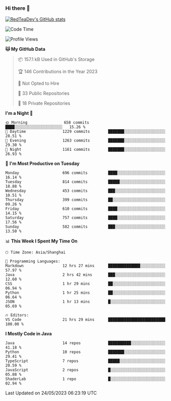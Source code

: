 ### Hi there 👋

<!--
**RedTeaDev/RedTeaDev** is a ✨ _special_ ✨ repository because its `README.md` (this file) appears on your GitHub profile.

Here are some ideas to get you started:

- 🔭 I’m currently working on ...
- 🌱 I’m currently learning ...
- 👯 I’m looking to collaborate on ...
- 🤔 I’m looking for help with ...
- 💬 Ask me about ...
- 📫 How to reach me: ...
- 😄 Pronouns: ...
- ⚡ Fun fact: ...
-->

<!--
[![wakatime](https://wakatime.com/badge/user/6b101ed0-04c0-4490-9283-eb61f2efff96.svg)](https://wakatime.com/@6b101ed0-04c0-4490-9283-eb61f2efff96)
!-->

[![RedTeaDev's GitHub stats](https://github-readme-stats.vercel.app/api?username=RedTeaDev)](https://github.com/anuraghazra/github-readme-stats)
<!--
[![willianrod's wakatime stats](https://github-readme-stats.vercel.app/api/wakatime?username=RedTeaDev)](https://github.com/anuraghazra/github-readme-stats)
!-->
<!--START_SECTION:waka-->
![Code Time](http://img.shields.io/badge/Code%20Time-1%2C437%20hrs%2013%20mins-blue)

![Profile Views](http://img.shields.io/badge/Profile%20Views-1-blue)

**🐱 My GitHub Data** 

> 📦 157.1 kB Used in GitHub's Storage 
 > 
> 🏆 146 Contributions in the Year 2023
 > 
> 🚫 Not Opted to Hire
 > 
> 📜 33 Public Repositories 
 > 
> 🔑 18 Private Repositories 
 > 
**I'm a Night 🦉** 

```text
🌞 Morning                658 commits         ████░░░░░░░░░░░░░░░░░░░░░   15.26 % 
🌆 Daytime                1229 commits        ███████░░░░░░░░░░░░░░░░░░   28.51 % 
🌃 Evening                1263 commits        ███████░░░░░░░░░░░░░░░░░░   29.30 % 
🌙 Night                  1161 commits        ███████░░░░░░░░░░░░░░░░░░   26.93 % 
```
📅 **I'm Most Productive on Tuesday** 

```text
Monday                   696 commits         ████░░░░░░░░░░░░░░░░░░░░░   16.14 % 
Tuesday                  814 commits         █████░░░░░░░░░░░░░░░░░░░░   18.88 % 
Wednesday                453 commits         ███░░░░░░░░░░░░░░░░░░░░░░   10.51 % 
Thursday                 399 commits         ██░░░░░░░░░░░░░░░░░░░░░░░   09.26 % 
Friday                   610 commits         ████░░░░░░░░░░░░░░░░░░░░░   14.15 % 
Saturday                 757 commits         ████░░░░░░░░░░░░░░░░░░░░░   17.56 % 
Sunday                   582 commits         ███░░░░░░░░░░░░░░░░░░░░░░   13.50 % 
```


📊 **This Week I Spent My Time On** 

```text
🕑︎ Time Zone: Asia/Shanghai

💬 Programming Languages: 
Markdown                 12 hrs 27 mins      ██████████████░░░░░░░░░░░   57.97 % 
Java                     2 hrs 42 mins       ███░░░░░░░░░░░░░░░░░░░░░░   12.60 % 
CSS                      1 hr 29 mins        ██░░░░░░░░░░░░░░░░░░░░░░░   06.94 % 
Python                   1 hr 25 mins        ██░░░░░░░░░░░░░░░░░░░░░░░   06.64 % 
JSON                     1 hr 13 mins        █░░░░░░░░░░░░░░░░░░░░░░░░   05.69 % 

🔥 Editors: 
VS Code                  21 hrs 29 mins      █████████████████████████   100.00 % 
```

**I Mostly Code in Java** 

```text
Java                     14 repos            ██████████░░░░░░░░░░░░░░░   41.18 % 
Python                   10 repos            ███████░░░░░░░░░░░░░░░░░░   29.41 % 
TypeScript               7 repos             █████░░░░░░░░░░░░░░░░░░░░   20.59 % 
JavaScript               2 repos             █░░░░░░░░░░░░░░░░░░░░░░░░   05.88 % 
ShaderLab                1 repo              █░░░░░░░░░░░░░░░░░░░░░░░░   02.94 % 
```




 Last Updated on 24/05/2023 06:23:19 UTC
<!--END_SECTION:waka-->


